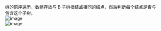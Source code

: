 #

树的前序遍历，数组存放与 B 子树根结点相同的结点，然后判断每个结点是否与包含这个子树。
<br/>
![image](https://user-images.githubusercontent.com/88012771/185578960-2df2c6c6-9107-4042-850d-885c99e7ae49.png)
<br/>
![image](https://user-images.githubusercontent.com/88012771/185579016-60189d15-d1a7-4804-b1f6-e7a77a15d6fc.png)
